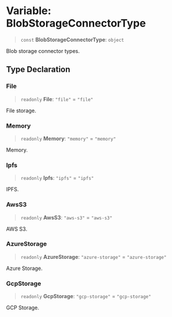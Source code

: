 # Variable: BlobStorageConnectorType

> `const` **BlobStorageConnectorType**: `object`

Blob storage connector types.

## Type Declaration

### File

> `readonly` **File**: `"file"` = `"file"`

File storage.

### Memory

> `readonly` **Memory**: `"memory"` = `"memory"`

Memory.

### Ipfs

> `readonly` **Ipfs**: `"ipfs"` = `"ipfs"`

IPFS.

### AwsS3

> `readonly` **AwsS3**: `"aws-s3"` = `"aws-s3"`

AWS S3.

### AzureStorage

> `readonly` **AzureStorage**: `"azure-storage"` = `"azure-storage"`

Azure Storage.

### GcpStorage

> `readonly` **GcpStorage**: `"gcp-storage"` = `"gcp-storage"`

GCP Storage.
